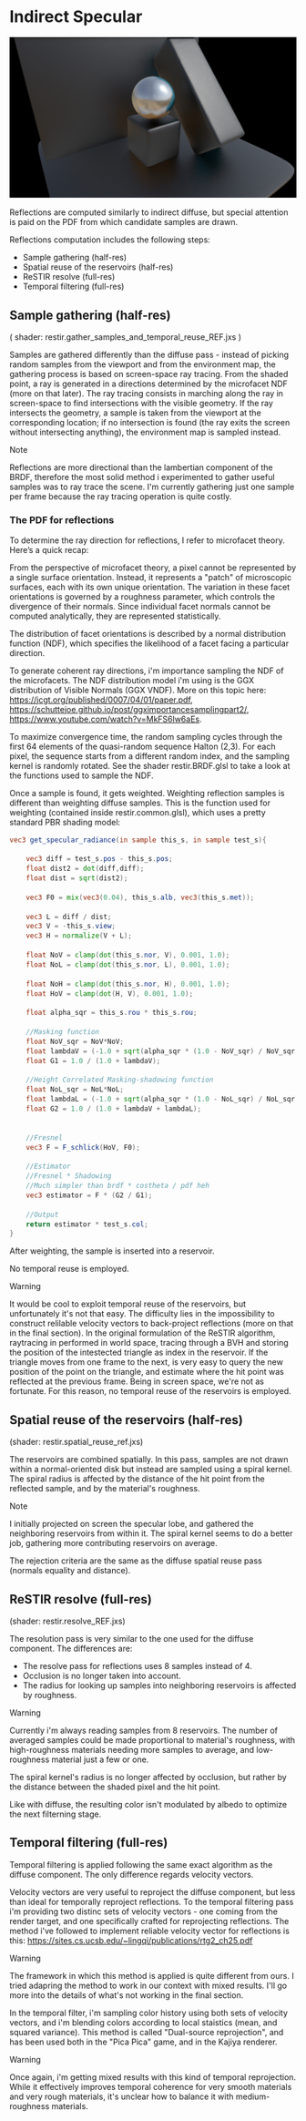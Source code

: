 # Indirect Specular

![](./images/reflections.png)

Reflections are computed similarly to indirect diffuse, but special attention is paid on the PDF from which candidate samples are drawn.

Reflections computation includes the following steps:
- Sample gathering (half-res)
- Spatial reuse of the reservoirs (half-res)
- ReSTIR resolve (full-res)
- Temporal filtering (full-res)

## Sample gathering (half-res)
( shader: restir.gather_samples_and_temporal_reuse_REF.jxs )

Samples are gathered differently than the diffuse pass - instead of picking random samples from the viewport and from the environment map, the gathering process is based on screen-space ray tracing. From the shaded point, a ray is generated in a directions determined by the microfacet NDF (more on that later). The ray tracing consists in marching along the ray in screen-space to find intersections with the visible geometry. If the ray intersects the geometry, a sample is taken from the viewport at the corresponding location; if no intersection is found (the ray exits the screen without intersecting anything), the environment map is sampled instead.

>[!NOTE]
> Reflections are more directional than the lambertian component of the BRDF, therefore the most solid method i experimented to gather useful samples was to ray trace the scene. I'm currently gathering just one sample per frame because the ray tracing operation is quite costly.

### The PDF for reflections

To determine the ray direction for reflections, I refer to microfacet theory. Here’s a quick recap:

From the perspective of microfacet theory, a pixel cannot be represented by a single surface orientation. Instead, it represents a "patch" of microscopic surfaces, each with its own unique orientation. The variation in these facet orientations is governed by a roughness parameter, which controls the divergence of their normals. Since individual facet normals cannot be computed analytically, they are represented statistically.

The distribution of facet orientations is described by a normal distribution function (NDF), which specifies the likelihood of a facet facing a particular direction. 

To generate coherent ray directions, i'm importance sampling the NDF of the microfacets. The NDF distribution model i'm using is the GGX distribution of Visible Normals (GGX VNDF). More on this topic here: https://jcgt.org/published/0007/04/01/paper.pdf, https://schuttejoe.github.io/post/ggximportancesamplingpart2/, https://www.youtube.com/watch?v=MkFS6lw6aEs. 

To maximize convergence time, the random sampling cycles through the first 64 elements of the quasi-random sequence Halton (2,3). For each pixel, the sequence starts from a different random index, and the sampling kernel is randomly rotated. 
See the shader restir.BRDF.glsl to take a look at the functions used to sample the NDF.

Once a sample is found, it gets weighted. Weighting reflection samples is different than weighting diffuse samples. This is the function used for weighting (contained inside restir.common.glsl), which uses a pretty standard PBR shading model:

```glsl
vec3 get_specular_radiance(in sample this_s, in sample test_s){

	vec3 diff = test_s.pos - this_s.pos;
	float dist2 = dot(diff,diff);
	float dist = sqrt(dist2);

	vec3 F0 = mix(vec3(0.04), this_s.alb, vec3(this_s.met)); 

  	vec3 L = diff / dist;
 	vec3 V = -this_s.view;
	vec3 H = normalize(V + L); 

	float NoV = clamp(dot(this_s.nor, V), 0.001, 1.0);
	float NoL = clamp(dot(this_s.nor, L), 0.001, 1.0);

	float NoH = clamp(dot(this_s.nor, H), 0.001, 1.0);
	float HoV = clamp(dot(H, V), 0.001, 1.0);

    float alpha_sqr = this_s.rou * this_s.rou;

	//Masking function
	float NoV_sqr = NoV*NoV;
	float lambdaV = (-1.0 + sqrt(alpha_sqr * (1.0 - NoV_sqr) / NoV_sqr + 1.0)) * 0.5;
	float G1 = 1.0 / (1.0 + lambdaV);

	//Height Correlated Masking-shadowing function
	float NoL_sqr = NoL*NoL;
	float lambdaL = (-1.0 + sqrt(alpha_sqr * (1.0 - NoL_sqr) / NoL_sqr + 1.0)) * 0.5;
	float G2 = 1.0 / (1.0 + lambdaV + lambdaL);


	//Fresnel
   	vec3 F = F_schlick(HoV, F0);
    
    //Estimator
    //Fresnel * Shadowing
    //Much simpler than brdf * costheta / pdf heh
    vec3 estimator = F * (G2 / G1);

    //Output
    return estimator * test_s.col;
}
```

After weighting, the sample is inserted into a reservoir.

No temporal reuse is employed.

>[!WARNING]
> It would be cool to exploit temporal reuse of the reservoirs, but unfortunately it's not that easy. The difficulty lies in the impossibility to construct relilable velocity vectors to back-project reflections (more on that in the final section). In the original formulation of the ReSTIR algorithm, raytracing in performed in world space, tracing through a BVH and storing the position of the intestected triangle as index in the reservoir. If the triangle moves from one frame to the next, is very easy to query the new position of the point on the triangle, and estimate where the hit point was reflected at the previous frame. Being in screen space, we're not as fortunate. For this reason, no temporal reuse of the reservoirs is employed. 

## Spatial reuse of the reservoirs (half-res)
(shader: restir.spatial_reuse_ref.jxs)

The reservoirs are combined spatially. In this pass, samples are not drawn within a normal-oriented disk but instead are sampled using a spiral kernel. The spiral radius is affected by the distance of the hit point from the reflected sample, and by the material's roughness. 

>[!NOTE]
> I initially projected on screen the specular lobe, and gathered the neighboring reservoirs from within it. The spiral kernel seems to do a better job, gathering more contributing reservoirs on average.

The rejection criteria are the same as the diffuse spatial reuse pass (normals equality and distance).

## ReSTIR resolve (full-res)
(shader: restir.resolve_REF.jxs)

The resolution pass is very similar to the one used for the diffuse component. The differences are:
- The resolve pass for reflections uses 8 samples instead of 4.
- Occlusion is no longer taken into account.
- The radius for looking up samples into neighboring reservoirs is affected by roughness.

>[!WARNING]
> Currently i'm always reading samples from 8 reservoirs. The number of averaged samples could be made proportional to material's roughness, with high-roughness materials needing more samples to average, and low-roughness material just a few or one.

The spiral kernel's radius is no longer affected by occlusion, but rather by the distance between the shaded pixel and the hit point.

Like with diffuse, the resulting color isn't modulated by albedo to optimize the next filterning stage. 

## Temporal filtering (full-res)

Temporal filtering is applied following the same exact algorithm as the diffuse component. The only difference regards velocity vectors. 

Velocity vectors are very useful to reproject the diffuse component, but less than ideal for temporally reproject reflections. To the temporal filtering pass i'm providing two distinc sets of velocity vectors - one coming from the render target, and one specifically crafted for reprojecting reflections. The method i've followed to implement reliable velocity vector for reflections is this:
https://sites.cs.ucsb.edu/~lingqi/publications/rtg2_ch25.pdf

>[!WARNING]
> The framework in which this method is applied is quite different from ours. I tried adapring the method to work in our context with mixed results. I'll go more into the details of what's not working in the final section.

In the temporal filter, i'm sampling color history using both sets of velocity vectors, and i'm blending colors according to local staistics (mean, and squared variance). This method is called "Dual-source reprojection", and has been used both in the "Pica Pica" game, and in the Kajiya renderer.

>[!WARNING]
> Once again, i'm getting mixed results with this kind of temporal reprojection. While it effectively improves temporal coherence for very smooth materials and very rough materials, it's unclear how to balance it with medium-roughness materials.
